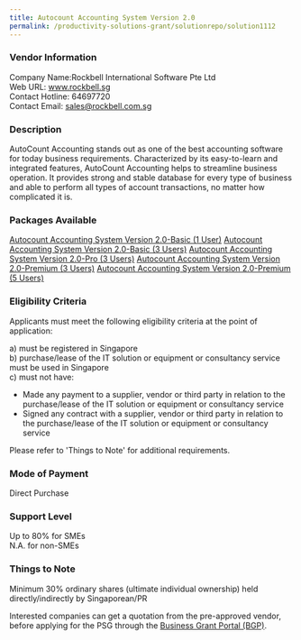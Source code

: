 ```yaml
---
title: Autocount Accounting System Version 2.0 
permalink: /productivity-solutions-grant/solutionrepo/solution1112
---
```


### Vendor Information
Company Name:Rockbell International Software Pte Ltd <br>Web URL: www.rockbell.sg <br>Contact Hotline: 64697720 <br>Contact Email: sales@rockbell.com.sg <br>

### Description

AutoCount Accounting stands out as one of the best accounting software for today business requirements. Characterized by its easy-to-learn and integrated features, AutoCount Accounting helps to streamline business operation. It provides strong and stable database for every type of business and able to perform all types of account transactions, no matter how complicated it is.

### Packages Available

<a href='https://www.gobusiness.gov.sg/images/psg/Desensitised_Rockbell_20200195_Annex_3_20200630144608_Part_1.pdf' target='_blank'>Autocount Accounting System Version 2.0-Basic (1 User)</a>
<a href='https://www.gobusiness.gov.sg/images/psg/Desensitised_Rockbell_20200195_Annex_3_20200630144608_Part_2.pdf' target='_blank'>Autocount Accounting System Version 2.0-Basic (3 Users)</a>
<a href='https://www.gobusiness.gov.sg/images/psg/Desensitised_Rockbell_20200195_Annex_3_20200630144608_Part_3.pdf' target='_blank'>Autocount Accounting System Version 2.0-Pro (3 Users)</a>
<a href='https://www.gobusiness.gov.sg/images/psg/Desensitised_Rockbell_20200195_Annex_3_20200630144608_Part_4.pdf' target='_blank'>Autocount Accounting System Version 2.0-Premium (3 Users)</a>
<a href='https://www.gobusiness.gov.sg/images/psg/Desensitised_Rockbell_20200195_Annex_3_20200630144608_Part_5.pdf' target='_blank'>Autocount Accounting System Version 2.0-Premium (5 Users)</a>

### Eligibility Criteria

Applicants must meet the following eligibility criteria at the point of application:

a) must be registered in Singapore <br>
b) purchase/lease of the IT solution or equipment or consultancy service must be used in Singapore <br>
c) must not have:
- Made any payment to a supplier, vendor or third party in relation to the purchase/lease of the IT solution or equipment or consultancy service
- Signed any contract with a supplier, vendor or third party in relation to the purchase/lease of the IT solution or equipment or consultancy service

Please refer to 'Things to Note' for additional requirements.

### Mode of Payment
Direct Purchase

### Support Level
Up to 80% for SMEs <br>
N.A. for non-SMEs

### Things to Note
Minimum 30% ordinary shares (ultimate individual ownership) held directly/indirectly by Singaporean/PR

Interested companies can get a quotation from the pre-approved vendor, before applying for the PSG through the <a target='_blank' href='https://www.businessgrants.gov.sg/'>Business Grant Portal (BGP)</a>.
